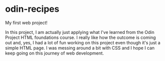 # odin-recipes

My first web project!

In this project, I am actually just applying what I've learned from the Odin Project HTML foundations course. I really like how the outcome is coming out and, yes, I had a lot of fun working on this project even though it's just a simple HTML page. I was messing around a bit with CSS and I hope I can keep going on this journey of web development.